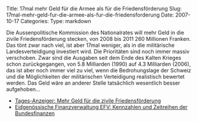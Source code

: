 Title: 17mal mehr Geld für die Armee als für die Friedensförderung
Slug: 17mal-mehr-geld-fur-die-armee-als-fur-die-friedensforderung
Date: 2007-10-17
Categories:
Type: markdown

Die Aussenpolitische Kommission des Nationalrates will mehr Geld in die zivile Friedensförderung stecken, von 2008 bis 2011 260 Millionen Franken. Das tönt zwar nach viel, ist aber 17mal weniger, als in die militärische Landesverteidigung investiert wird. Die Prioritäten sind noch immer massiv verschoben. Zwar sind die Ausgaben seit dem Ende des Kalten Krieges schon zurückgegangen, von 5.8 Milliarden (1990) auf 4.3 Milliarden (2006), das ist aber noch immer viel zu viel, wenn die Bedrohungslage der Schweiz und die Möglichkeiten der militärischen Verteidigung realistisch bewertet werden. Das Geld wäre an anderer Stelle tatsächlich wesentlich besser aufgehoben...

- [Tages-Anzeiger: Mehr Geld für die zivile Friedensförderung](http://www.tagesanzeiger.ch/dyn/news/schweiz/803381.html)
- [Eidgenössische Finanzverwaltung EFV: Kennzahlen und Zeitreihen der Bundesfinanzen](http://www.efv.admin.ch/d/themen/bundesfinanzen/zeitreihen/index.php)
